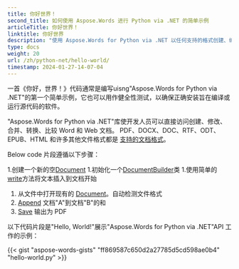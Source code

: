 ```yaml
---
title: 你好世界！
second_title: 如何使用 Aspose.Words 进行 Python via .NET 的简单示例
articleTitle: 你好世界！
linktitle: 你好世界
description: "使用 Aspose.Words for Python via .NET 以任何支持的格式创建、编辑和保存您的第一个文档，体验 Python 的简单性和强大功能。"
type: docs
weight: 20
url: /zh/python-net/hello-world/
timestamp: 2024-01-27-14-07-04
---
```


一首《你好，世界！》代码通常是编写uisng"Aspose.Words for Python via .NET"的第一个简单示例，它也可以用作健全性测试，以确保正确安装旨在编译或运行源代码的软件。

"Aspose.Words for Python via .NET"库使开发人员可以直接访问创建、修改、合并、转换、比较 Word 和 Web 文档。 PDF、DOCX、DOC、RTF、ODT、EPUB、HTML 和许多其他文件格式都是 [支持的文档格式](/words/zh/python-net/supported-document-formats/)。

Below code 片段遵循以下步骤：

1.创建一个新的空[Document](https://reference.aspose.com/words/python-net/aspose.words/document/)
1.初始化一个[DocumentBuilder](https://reference.aspose.com/words/python-net/aspose.words/documentbuilder/)类
1.使用简单的[write](https://reference.aspose.com/words/python-net/aspose.words/documentbuilder/write/)方法将文本插入到文档开始
1. 从文件中打开现有的 [Document](https://reference.aspose.com/words/python-net/aspose.words/document/)。自动检测文件格式
1. [Append](https://reference.aspose.com/words/python-net/aspose.words/document/append_document/) 文档"A"到文档"B"的和
1. [Save](https://reference.aspose.com/words/python-net/aspose.words/document/save/) 输出为 PDF

以下代码片段是"Hello, World!"展示"Aspose.Words for Python via .NET"API 工作的示例：

{{< gist "aspose-words-gists" "ff869587c650d2a27785d5cd598ae0b4" "hello-world.py" >}}
